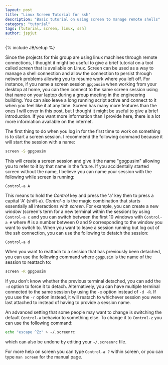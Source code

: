 ```yaml
---
layout: post
title: "Linux Screen Tutorial for ssh"
description: "Basic tutorial on using screen to manage remote shells"
category: "tutorial"
tags: [tutorial, screen, linux, ssh]
author: jspjut
---
```

{% include JB/setup %}

Since the projects for this group are using linux machines through
remote connections, I thought it might be useful to give a brief
tutorial on a tool called *screen* that is available on Linux.
Screen can be used as a way to manage a shell connection and allow the
connection to persist through network problems allowing you to resume
work where you left off.
For instance, if you name a screen session `gpgpusim` when working
from your desktop at home, you can then connect to the same screen
session using that name on your laptop during a group meeting in the
engineering building.
You can also leave a long running script active and connect to it when
you feel like it at any time.
Screen has many more features than the ones I will cover in this post,
but I thought it might be useful to give a brief introduction.
If you want more information than I provide here, there is a lot more
information available on the internet.

The first thing to do when you log in for the first time to work on
something is to start a screen session.
I recommend the following command because it will start the session
with a name:

```sh
screen -S gpgpusim
```

This will create a screen session and give it the name "gpgpusim"
allowing you to refer to it by that name in the future.
If you accidentally started screen without the name, I believe you can
name your session with the following while screen is running:

```
Control-a A
```

This means to hold the *Control* key and press the 'a' key then to
press a capital 'A' (shift-a).
*Control-a* is the magic combination that starts essentially all
interactions with *screen*.
For example, you can create a new *window* (screen's term for a new
terminal within the session) by using `Control-a c` and you can switch
between the first 10 windows with `Control-a #` where # is a number
between 0 and 9 corresponding to the window you want to switch to.
When you want to leave a session running but log out of the ssh
connection, you can use the following to detatch the session:

```
Control-a d
```

When you want to reattach to a session that has previously been
detached, you can use the following command where `gpgpusim` is the
name of the session to reattach to:

```sh
screen -R gpgpusim
```

If you don't know whether the previous terminal detached, you can add
the `-d` option to force it to detach. 
Alternatively, you can have multiple terminal connected to the same
session by using the `-x` option instead of `-d -R`.
If you use the `-r` option instead, it will reatach to whichever
session you were last attached to instead of having to provide a
session name.

An advanced setting that some people may want to change is switching
the default `Control-a` behavior to something else.
To change it to `Control-z` you can use the following command:

```sh
echo "escape ^Zz" > ~/.screenrc
````

which can also be undone by editing your `~/.screenrc` file.

For more help on screen you can type `Control-a ?` within screen, or
you can type `man screen` for the manual page.
